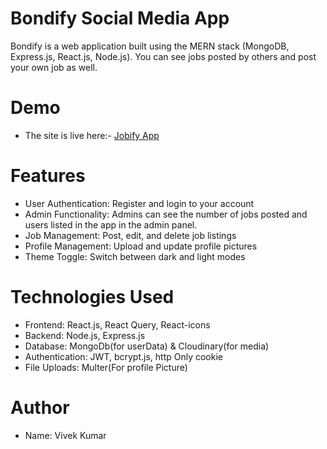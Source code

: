 # Bondify Social Media App

Bondify is a web application built using the MERN stack (MongoDB, Express.js, React.js, Node.js). You can see jobs posted by others and post your own job as well.

# Demo

- The site is live here:- [Jobify App](https://jobify-mern-app-hodb.onrender.com)

# Features

- User Authentication: Register and login to your account
- Admin Functionality: Admins can see the number of jobs posted and users listed in the app in the admin panel.
- Job Management: Post, edit, and delete job listings
- Profile Management: Upload and update profile pictures
- Theme Toggle: Switch between dark and light modes

# Technologies Used

- Frontend: React.js, React Query, React-icons
- Backend: Node.js, Express.js
- Database: MongoDb(for userData) & Cloudinary(for media)
- Authentication: JWT, bcrypt.js, http Only cookie
- File Uploads: Multer(For profile Picture)

# Author
- Name: Vivek Kumar
